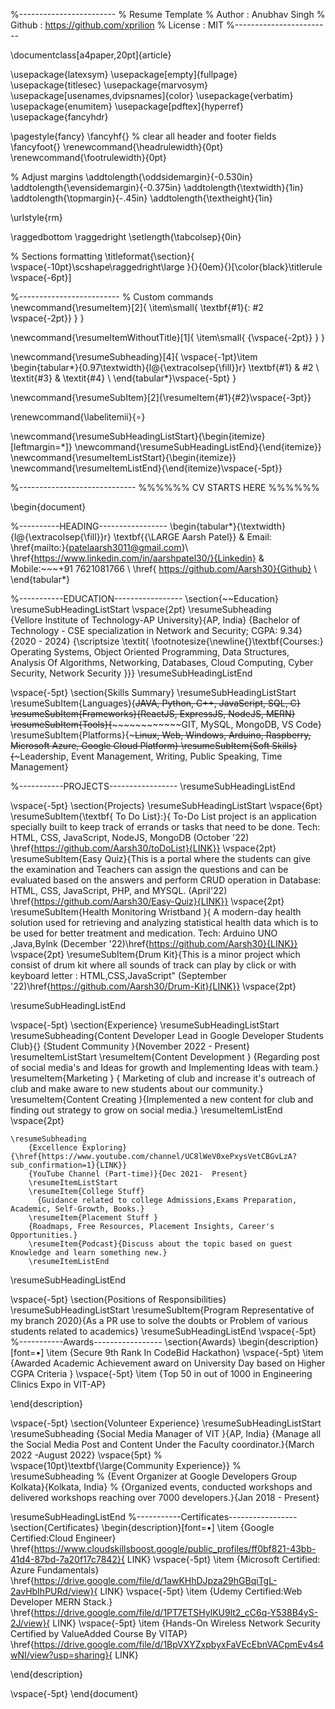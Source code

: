 %------------------------
% Resume Template
% Author : Anubhav Singh
% Github : https://github.com/xprilion
% License : MIT
%------------------------

\documentclass[a4paper,20pt]{article}

\usepackage{latexsym}
\usepackage[empty]{fullpage}
\usepackage{titlesec}
\usepackage{marvosym}
\usepackage[usenames,dvipsnames]{color}
\usepackage{verbatim}
\usepackage{enumitem}
\usepackage[pdftex]{hyperref}
\usepackage{fancyhdr}

\pagestyle{fancy}
\fancyhf{} % clear all header and footer fields
\fancyfoot{}
\renewcommand{\headrulewidth}{0pt}
\renewcommand{\footrulewidth}{0pt}

% Adjust margins
\addtolength{\oddsidemargin}{-0.530in}
\addtolength{\evensidemargin}{-0.375in}
\addtolength{\textwidth}{1in}
\addtolength{\topmargin}{-.45in}
\addtolength{\textheight}{1in}

\urlstyle{rm}

\raggedbottom
\raggedright
\setlength{\tabcolsep}{0in}

% Sections formatting
\titleformat{\section}{
  \vspace{-10pt}\scshape\raggedright\large
}{}{0em}{}[\color{black}\titlerule \vspace{-6pt}]

%-------------------------
% Custom commands
\newcommand{\resumeItem}[2]{
  \item\small{
    \textbf{#1}{: #2 \vspace{-2pt}}
  }
}

\newcommand{\resumeItemWithoutTitle}[1]{
  \item\small{
    {\vspace{-2pt}}
  }
}

\newcommand{\resumeSubheading}[4]{
  \vspace{-1pt}\item
    \begin{tabular*}{0.97\textwidth}{l@{\extracolsep{\fill}}r}
      \textbf{#1} & #2 \\
      \textit{#3} & \textit{#4} \\
    \end{tabular*}\vspace{-5pt}
}


\newcommand{\resumeSubItem}[2]{\resumeItem{#1}{#2}\vspace{-3pt}}

\renewcommand{\labelitemii}{$\circ$}

\newcommand{\resumeSubHeadingListStart}{\begin{itemize}[leftmargin=*]}
\newcommand{\resumeSubHeadingListEnd}{\end{itemize}}
\newcommand{\resumeItemListStart}{\begin{itemize}}
\newcommand{\resumeItemListEnd}{\end{itemize}\vspace{-5pt}}

%-----------------------------
%%%%%%  CV STARTS HERE  %%%%%%

\begin{document}

%----------HEADING-----------------
\begin{tabular*}{\textwidth}{l@{\extracolsep{\fill}}r}
  \textbf{{\LARGE Aarsh Patel}} & Email: \href{mailto:}{patelaarsh3011@gmail.com}\\
  \href{https://www.linkedin.com/in/aarshpatel30/}{Linkedin} & Mobile:~~~+91 7621081766 \\
  \href{ https://github.com/Aarsh30}{Github} \\
\end{tabular*}

%-----------EDUCATION-----------------
\section{~~Education}
  \resumeSubHeadingListStart
  \vspace{2pt}
    \resumeSubheading    
      {Vellore Institute of Technology-AP University}{AP, India}
      {Bachelor of Technology - CSE specialization in Network and Security;  CGPA: 9.34}{2020 - 2024}
      {\scriptsize \textit{ \footnotesize{\newline{}\textbf{Courses:} Operating Systems, Object Oriented Programming, Data Structures, Analysis Of Algorithms, Networking, Databases, Cloud Computing, Cyber Security, Network Security }}}
    \resumeSubHeadingListEnd
	    
\vspace{-5pt}
\section{Skills Summary}
	\resumeSubHeadingListStart
	\resumeSubItem{Languages}{~~~~~~JAVA, Python, C++, JavaScript, SQL, C}
	\resumeSubItem{Frameworks}{~~~~ReactJS, ExpressJS, NodeJS, MERN}
	\resumeSubItem{Tools}{~~~~~~~~~~~~~~GIT, MySQL, MongoDB, VS Code}
	\resumeSubItem{Platforms}{~~~~~~~Linux, Web, Windows, Arduino, Raspberry, Microsoft Azure, Google Cloud Platform}
	\resumeSubItem{Soft Skills}{~~~~~~~Leadership, Event Management, Writing, Public Speaking, Time Management}



%-----------PROJECTS-----------------
\resumeSubHeadingListEnd

\vspace{-5pt}
\section{Projects}
\resumeSubHeadingListStart
\vspace{6pt}
\resumeSubItem{\textbf{ To Do List}:}{ To-Do List project is an application specially built to keep track of errands or tasks that need to be done. Tech: HTML, CSS, JavaScript, NodeJS, MongoDB (October '22) \href{https://github.com/Aarsh30/toDoList}{LINK}}
\vspace{2pt}
\resumeSubItem{Easy Quiz}{This is a portal where the students can give the examination and Teachers can assign the questions and can be evaluated based on the answers and perform CRUD operation in Database: HTML, CSS, JavaScript, PHP, and MYSQL. (April'22)
\href{https://github.com/Aarsh30/Easy-Quiz}{LINK}}
\vspace{2pt}
\resumeSubItem{Health Monitoring Wristband }{ A modern-day health solution used for retrieving and analyzing statistical health data which is to be used for better treatment and medication. Tech: Arduino UNO ,Java,Bylnk (December '22)\href{https://github.com/Aarsh30}{LINK}}
\vspace{2pt}
\resumeSubItem{Drum Kit}{This is a minor project which consist of drum kit where all sounds of track can play by click or with keyboard letter : HTML,CSS,JavaScript" (September '22)\href{https://github.com/Aarsh30/Drum-Kit}{LINK}}
\vspace{2pt}


\resumeSubHeadingListEnd

\vspace{-5pt}
\section{Experience}
  \resumeSubHeadingListStart
    \resumeSubheading{Content Developer Lead in Google Developer Students Club}{}
    {Student Community }{November 2022 - Present}
    \resumeItemListStart
        \resumeItem{Content Development }
          {Regarding post of social media's and Ideas for growth and Implementing Ideas with team.}
          \resumeItem{Marketing }
          { Marketing of club and increase it's outreach of club and make aware to new students about our community.}
          \resumeItem{Content Creating }{Implemented a new content for club and finding out strategy to grow on social media.}
      \resumeItemListEnd
\vspace{2pt}

    \resumeSubheading
		{Excellence Exploring}{\href{https://www.youtube.com/channel/UC8lWeV0xePxysVetCBGvLzA?sub_confirmation=1}{LINK}}
		{YouTube Channel (Part-time)}{Dec 2021-  Present}
		\resumeItemListStart
        \resumeItem{College Stuff}
          {Guidance related to college Admissions,Exams Preparation, Academic, Self-Growth, Books.}
        \resumeItem{Placement Stuff }
        {Roadmaps, Free Resources, Placement Insights, Career's Opportunities.}
        \resumeItem{Podcast}{Discuss about the topic based on guest Knowledge and learn something new.}
		\resumeItemListEnd

\resumeSubHeadingListEnd

\vspace{-5pt}
\section{Positions of Responsibilities}
\resumeSubHeadingListStart
\resumeSubItem{Program Representative of my branch 2020}{As a PR use to solve the doubts or Problem of various students related to academics}
\resumeSubHeadingListEnd
\vspace{-5pt}
%-----------Awards-----------------
\section{Awards}
\begin{description}[font=$\bullet$]
\item {Secure 9th Rank In CodeBid Hackathon}
\vspace{-5pt}
\item {Awarded Academic Achievement award on University Day based on Higher CGPA Criteria }
\vspace{-5pt}
\item {Top 50 in out of 1000 in Engineering Clinics Expo in VIT-AP}

\end{description}

\vspace{-5pt}
\section{Volunteer Experience}
  \resumeSubHeadingListStart
	\resumeSubheading
    {Social Media Manager of VIT }{AP, India}
    {Manage all the Social Media Post and Content Under the Faculty coordinator.}{March 2022 -August 2022}
\vspace{5pt}
    % \vspace{10pt}\textbf{\large{Community Experience}}
   % \resumeSubheading
   % {Event Organizer at Google Developers Group Kolkata}{Kolkata, India}
   % {Organized events, conducted workshops and delivered workshops reaching over 7000 developers.}{Jan 2018 - Present}

\resumeSubHeadingListEnd
%-----------Certificates-----------------
\section{Certificates}
\begin{description}[font=$\bullet$]
\item {Google Certified:Cloud Engineer} \href{https://www.cloudskillsboost.google/public_profiles/ff0bf821-43bb-41d4-87bd-7a20f17c7842}{ LINK}
\vspace{-5pt}
\item {Microsoft Certified: Azure Fundamentals} \href{https://drive.google.com/file/d/1awKHhDJpza29hGBqiTgL-2avHbIhPURd/view}{ LINK}
\vspace{-5pt}
\item {Udemy Certified:Web Developer MERN Stack.} \href{https://drive.google.com/file/d/1PT7ETSHylKU9lt2_cC6q-Y538B4yS-2J/view}{ LINK}
\vspace{-5pt}
\item {Hands-On Wireless Network Security Certified by ValueAdded Course By VITAP} \href{https://drive.google.com/file/d/1BpVXYZxpbyxFaVEcEbnVACpmEv4s4wNI/view?usp=sharing}{ LINK}

\end{description}

\vspace{-5pt}
\end{document}
